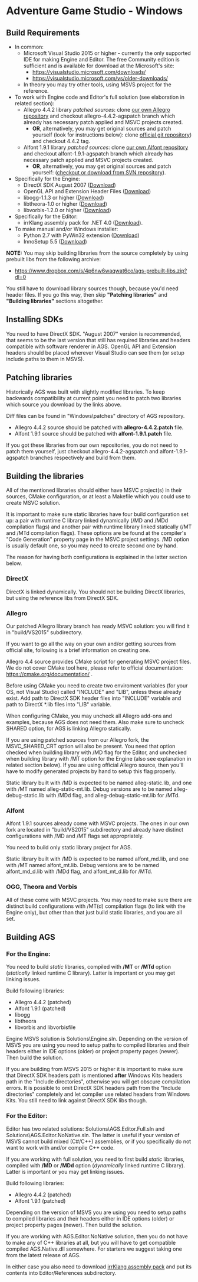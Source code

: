 # Adventure Game Studio - Windows

## Build Requirements

* In common:
  * Microsoft Visual Studio 2015 or higher - currently the only supported IDE for making Engine and Editor. The free Community edition is sufficient and is available for download at the Microsoft's site:
    * https://visualstudio.microsoft.com/downloads/
    * https://visualstudio.microsoft.com/vs/older-downloads/
  * In theory you may try other tools, using MSVS project for the reference.
* To work with Engine code and Editor's full solution (see elaboration in related section):
  * Allegro 4.4.2 library *patched sources*: clone [our own Allegro repository](https://github.com/adventuregamestudio/lib-allegro.git) and checkout allegro-4.4.2-agspatch branch which already has necessary patch applied and MSVC projects created.
    * **OR**, alternatively, you may get original sources and patch yourself (look for instructions below): clone [official git repository](https://github.com/liballeg/allegro5)) and checkout 4.4.2 tag.
  * Alfont 1.9.1 library *patched sources*: clone [our own Alfont repository](https://github.com/adventuregamestudio/lib-alfont) and checkout alfont-1.9.1-agspatch branch which already has necessary patch applied and MSVC projects created.
    * **OR**, alternatively, you may get original sources and patch yourself: ([checkout or download from SVN repository](https://sourceforge.net/p/alfont/code/HEAD/tree/trunk/)).
* Specifically for the Engine:
  * DirectX SDK August 2007 ([Download](https://www.microsoft.com/en-us/download/details.aspx?id=13287))
  * OpenGL API and Extension Header Files ([Download](https://www.opengl.org/registry/#headers))
  * libogg-1.1.3 or higher ([Download](https://www.xiph.org/downloads/))
  * libtheora-1.0 or higher ([Download](https://www.xiph.org/downloads/))
  * libvorbis-1.2.0 or higher ([Download](https://www.xiph.org/downloads/))
* Specifically for the Editor:
  * irrKlang assembly pack for .NET 4.0 ([Download](http://www.ambiera.at/downloads/irrKlang-32bit-1.5.0.zip)).
* To make manual and/or Windows installer:
  * Python 2.7 with PyWin32 extension ([Download](http://www.activestate.com/activepython/downloads))
  * InnoSetup 5.5 ([Download](http://www.jrsoftware.org/isdl.php))


**NOTE:** You may skip building libraries from the source completely by using prebuilt libs from the following archive:
  * https://www.dropbox.com/s/4p6nw6waqwat6co/ags-prebuilt-libs.zip?dl=0

You still have to download library sources though, because you'd need header files.
If you go this way, then skip **"Patching libraries"** and **"Building libraries"** sections altogether.


## Installing SDKs

You need to have DirectX SDK. "August 2007" version is recommended, that seems to be the last version that still has required libraries and headers compatible with software renderer in AGS.
OpenGL API and Extension headers should be placed wherever Visual Studio can see them (or setup include paths to them in MSVS).

## Patching libraries

Historically AGS was built with slightly modified libraries. To keep backwards compatibility at current point you need to patch two libraries which source you download by the links above.

Diff files can be found in "Windows\patches" directory of AGS repository.

* Allegro 4.4.2 source should be patched with **allegro-4.4.2.patch** file.
* Alfont 1.9.1 source should be patched with **alfont-1.9.1.patch** file.

If you got these libraries from our own repositories, you do not need to patch them yourself, just checkout allegro-4.4.2-agspatch and alfont-1.9.1-agspatch branches respectively and build from them.


## Building the libraries

All of the mentioned libraries should either have MSVC project(s) in their sources, CMake configuration, or at least a Makefile which you could use to create MSVC solution.

It is important to make sure static libraries have four build configuration set up: a pair with runtime C library linked dynamically (/MD and /MDd compilation flags) and another pair with runtime library linked statically (/MT and /MTd compilation flags). These options are be found at the compiler's "Code Generation" property page in the MSVC project settings.
/MD option is usually default one, so you may need to create second one by hand.

The reason for having both configurations is explained in the latter section below.

### DirectX

DirectX is linked dynamically. You should not be building DirectX libraries, but using the reference libs from DirectX SDK.

### Allegro

Our patched Allegro library branch has ready MSVC solution: you will find it in "build/VS2015" subdirectory.

If you want to go all the way on your own and/or getting sources from official site, following is a brief information on creating one.

Allegro 4.4 source provides CMake script for generating MSVC project files. We do not cover CMake tool here, please refer to official documentation: https://cmake.org/documentation/ .

Before using CMake you need to create two enviroment variables (for your OS, not Visual Studio) called "INCLUDE" and "LIB", unless these already exist. Add path to DirectX SDK header files into "INCLUDE" variable and path to DirectX *.lib files into "LIB" variable.

When configuring CMake, you may uncheck all Allegro add-ons and examples, because AGS does not need them.
Also make sure to uncheck SHARED option, for AGS is linking Allegro statically.

If you are using patched sources from our Allegro fork, the MSVC_SHARED_CRT option will also be present. You need that option checked when building library with /MD flag for the Editor, and unchecked when building library with /MT option for the Engine (also see explanation in related section below). If you are using official Allegro source, then you'll have to modify generated projects by hand to setup this flag properly.

Static library built with /MD is expected to be named alleg-static.lib, and one with /MT named alleg-static-mt.lib. Debug versions are to be named alleg-debug-static.lib with /MDd flag, and alleg-debug-static-mt.lib for /MTd.

### Alfont

Alfont 1.9.1 sources already come with MSVC projects. The ones in our own fork are located in "build/VS2015" subdirectory and already have distinct configurations with /MD and /MT flags set appropriately.

You need to build only static library project for AGS.

Static library built with /MD is expected to be named alfont_md.lib, and one with /MT named alfont_mt.lib. Debug versions are to be named alfont_md_d.lib with /MDd flag, and alfont_mt_d.lib for /MTd.

### OGG, Theora and Vorbis

All of these come with MSVC projects. You may need to make sure there are distinct build configurations with /MT(d) compilation flags (to link with the Engine only), but other than that just build static libraries, and you are all set.


## Building AGS

### For the Engine:

You need to build *static* libraries, compiled with **/MT** or **/MTd** option (*statically* linked runtime C library). Latter is important or you may get linking issues.

Build following libraries:
* Allegro 4.4.2 (patched)
* Alfont 1.9.1 (patched)
* libogg
* libtheora
* libvorbis and libvorbisfile

Engine MSVS solution is Solutions\Engine.sln.
Depending on the version of MSVS you are using you need to setup paths to compiled libraries and their headers either in IDE options (older) or project property pages (newer). Then build the solution.

If you are building from MSVS 2015 or higher it is important to make sure that DirectX SDK headers path is mentioned **after** Windows Kits headers path in the "Include directories", otherwise you will get obscure compilation errors. It is possible to omit DirectX SDK headers path from the "Include directories" completely and let compiler use related headers from Windows Kits. You still need to link against DirectX SDK libs though.

### For the Editor:

Editor has two related solutions: Solutions\AGS.Editor.Full.sln and Solutions\AGS.Editor.NoNative.sln. The latter is useful if your version of MSVS cannot build mixed (C#/C++) assemblies, or if you specifically do not want to work with and/or compile C++ code.

If you are working with full solution, you need to first build *static* libraries, compiled with **/MD** or **/MDd** option (*dynamically* linked runtime C library). Latter is important or you may get linking issues.

Build following libraries:
* Allegro 4.4.2 (patched)
* Alfont 1.9.1 (patched)

Depending on the version of MSVS you are using you need to setup paths to compiled libraries and their headers either in IDE options (older) or project property pages (newer). Then build the solution.

If you are working with AGS.Editor.NoNative solution, then you do not have to make any of C++ libraries at all, but you will have to get compatible compiled AGS.Native.dll somewhere. For starters we suggest taking one from the latest release of AGS.

In either case you also need to download [irrKlang assembly pack](http://www.ambiera.at/downloads/irrKlang-32bit-1.5.0.zip) and put its contents into Editor/References subdirectory.
